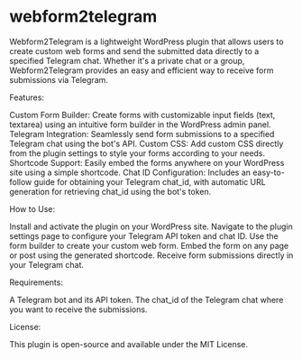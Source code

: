 # webform2telegram

Webform2Telegram is a lightweight WordPress plugin that allows users to create custom web forms and send the submitted data directly to a specified Telegram chat. Whether it's a private chat or a group, Webform2Telegram provides an easy and efficient way to receive form submissions via Telegram.

Features:

Custom Form Builder: Create forms with customizable input fields (text, textarea) using an intuitive form builder in the WordPress admin panel.
Telegram Integration: Seamlessly send form submissions to a specified Telegram chat using the bot's API.
Custom CSS: Add custom CSS directly from the plugin settings to style your forms according to your needs.
Shortcode Support: Easily embed the forms anywhere on your WordPress site using a simple shortcode.
Chat ID Configuration: Includes an easy-to-follow guide for obtaining your Telegram chat_id, with automatic URL generation for retrieving chat_id using the bot's token.

How to Use:

Install and activate the plugin on your WordPress site.
Navigate to the plugin settings page to configure your Telegram API token and chat ID.
Use the form builder to create your custom web form.
Embed the form on any page or post using the generated shortcode.
Receive form submissions directly in your Telegram chat.

Requirements:

A Telegram bot and its API token.
The chat_id of the Telegram chat where you want to receive the submissions.

License:

This plugin is open-source and available under the MIT License.
